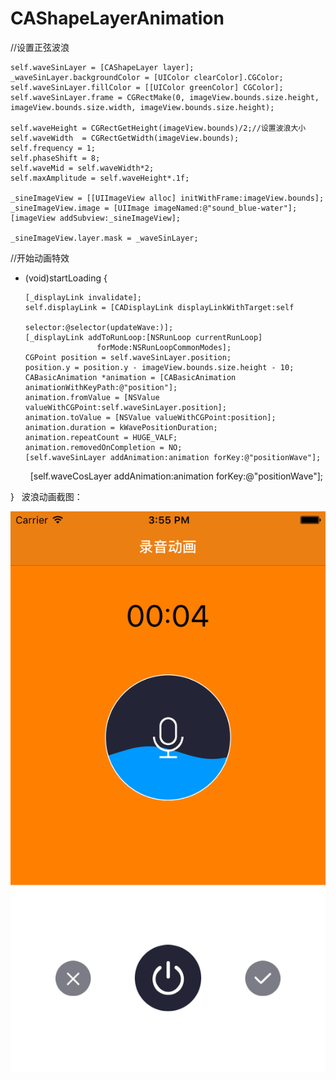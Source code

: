 # CAShapeLayerAnimation

//设置正弦波浪

    self.waveSinLayer = [CAShapeLayer layer];
    _waveSinLayer.backgroundColor = [UIColor clearColor].CGColor;
    self.waveSinLayer.fillColor = [[UIColor greenColor] CGColor];
    self.waveSinLayer.frame = CGRectMake(0, imageView.bounds.size.height, imageView.bounds.size.width, imageView.bounds.size.height);
 
    self.waveHeight = CGRectGetHeight(imageView.bounds)/2;//设置波浪大小
    self.waveWidth  = CGRectGetWidth(imageView.bounds);
    self.frequency = 1;
    self.phaseShift = 8;
    self.waveMid = self.waveWidth*2;
    self.maxAmplitude = self.waveHeight*.1f;
    
    _sineImageView = [[UIImageView alloc] initWithFrame:imageView.bounds];
    _sineImageView.image = [UIImage imageNamed:@"sound_blue-water"];
    [imageView addSubview:_sineImageView];
    
    _sineImageView.layer.mask = _waveSinLayer;

 
 //开始动画特效 
 - (void)startLoading {
    
       [_displayLink invalidate];
       self.displayLink = [CADisplayLink displayLinkWithTarget:self
                                                   selector:@selector(updateWave:)];
       [_displayLink addToRunLoop:[NSRunLoop currentRunLoop]
                       forMode:NSRunLoopCommonModes];
       CGPoint position = self.waveSinLayer.position;
       position.y = position.y - imageView.bounds.size.height - 10;
       CABasicAnimation *animation = [CABasicAnimation animationWithKeyPath:@"position"];
       animation.fromValue = [NSValue valueWithCGPoint:self.waveSinLayer.position];
       animation.toValue = [NSValue valueWithCGPoint:position];
       animation.duration = kWavePositionDuration;
       animation.repeatCount = HUGE_VALF;
       animation.removedOnCompletion = NO;
       [self.waveSinLayer addAnimation:animation forKey:@"positionWave"];
       [self.waveCosLayer addAnimation:animation forKey:@"positionWave"]; 
     
 }
   
 波浪动画截图：
 
![image](https://github.com/wuyukobe24/CAShapeLayerAnimation/blob/master/recordAnimation.png)
